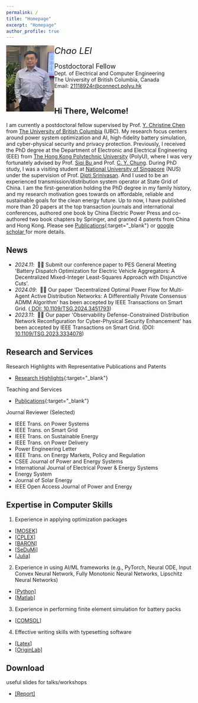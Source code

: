 ```yaml
---
permalink: /
title: "Homepage"
excerpt: "Homepage"
author_profile: true
---
```


<p>
<img src="https://raw.githubusercontent.com/honolulufishing/Homepage/main/2.png" align="left" width="130">  
<font size=5 ><em>Chao LEI</em></font>  
  <br>  
<br><font size=4 >Postdoctoral Fellow</font>
<br>Dept. of Electrical and Computer Engineering 
<br>The University of British Columbia, Canada
<br>Email: <a href="mailto:21118924r@connect.polyu.hk">21118924r@connect.polyu.hk</a>
<br><br/>
</p>

##  Hi There, Welcome!
I am currently a postdoctoral fellow supervised by Prof. <a href='https://ece.ubc.ca/y-christine-chen/' target="_blank"> Y. Christine Chen </a> from <a href='https://www.ubc.ca/' target="_blank"> The University of British Columbia</a> (UBC). My research focus centers around power system optimization and AI, high-fidelity battery simulation, and cyber-physical security and privacy protection. Previously, I received the PhD degree at the Department of Electronic and Electrical Engineering (EEE) from <a href='https://www.polyu.edu.hk/' target="_blank"> The Hong Kong Polytechnic University</a> (PolyU), where I was very fortunately advised by Prof. <a href='https://www.polyu.edu.hk/eee/people/academic-staff-and-teaching-staff/dr-bu-siqi/' target="_blank"> Siqi Bu </a> and Prof. <a href='https://www.polyu.edu.hk/eee/people/academic-staff-and-teaching-staff/prof-chung-chi-yung/' target="_blank"> C. Y. Chung</a>. During PhD study, I was a visiting student at <a href='https://nus.edu.sg/' target="_blank"> National University of Singapore</a> (NUS) under the supervision of Prof. <a href='https://www.ece.nus.edu.sg/gems/profhome.html' target="_blank"> Dipti Srinivasan</a>. And I used to be an experienced transmission/distribution system operator at State Grid of China. I am the first-generation holding the PhD degree in my family history, and my research motivation goes towards on affordable, reliable and sustainable goals for the clean energy future. Up to now, I have published more than 20 papers at the top transaction journals and international conferences, authored one book by China Electric Power Press and co-authored two book chapters by Springer, and granted 4 patents from China and Hong Kong. Please see [Publications](limitations.md){:target="_blank"} or <a href='https://scholar.google.com/citations?user=6SzQKCAAAAAJ' target="_blank"> google scholar </a> for more details. 

## News
- *2024.11*: &nbsp;🎉🎉 Submit our conference paper to PES General Meeting 'Battery Dispatch Optimization for Electric Vehicle Aggregators: A Decentralized Mixed-Integer Least-Squares Approach with Disjunctive Cuts'.
- *2024.09*: &nbsp;🎉🎉 Our paper 'Decentralized Optimal Power Flow for Multi-Agent Active Distribution Networks: A Differentially Private Consensus ADMM Algorithm' has been accepted by IEEE Transactions on Smart Grid. (<a href='https://ieeexplore.ieee.org/document/10659236' target="_blank"> DOI: 10.1109/TSG.2024.3451793</a>)
- *2023.11*: &nbsp;🎉🎉 Our paper 'Observability Defense-Constrained Distribution Network Reconfiguration for Cyber-Physical Security Enhancement' has been accepted by IEEE Transactions on Smart Grid. (DOI: <a href='https://ieeexplore.ieee.org/document/10320370' target="_blank">10.1109/TSG.2023.3334078</a>)

## Research and Services
Research Highlights with Representative Publications and Patents
- [Research Highlights](research.md){:target="_blank"}

Teaching and Services
- [Publications](limitations.md){:target="_blank"}

Journal Reviewer (Selected)
- IEEE Trans. on Power Systems
- IEEE Trans. on Smart Grid
- IEEE Trans. on Sustainable Energy
- IEEE Trans. on Power Delivery
- Power Engineering Letter
- IEEE Trans. on Energy Markets, Policy and Regulation
- CSEE Journal of Power and Energy Systems
- International Journal of Electrical Power & Energy Systems
- Energy System
- Journal of Solar Energy
- IEEE Open Access Journal of Power and Energy
  
## Expertise in Computer Skills
1. Experience in applying optimization packages
- <a href='https://www.mosek.com/' target="_blank">[MOSEK]</a>
- <a href='https://www.ibm.com/products/ilog-cplex-optimization-studio' target="_blank">[CPLEX]</a>
- <a href='https://minlp.com/baron-solver' target="_blank">[BARON]</a>
- <a href='https://yalmip.github.io/solver/sedumi/' target="_blank">[SeDuMi]</a>
- <a href='https://juliapackages.com/c/optimization' target="_blank">[Julia]</a>
2. Experience in using AI/ML frameworks (e.g., PyTorch, Neural ODE, Input Convex Neural Network, Fully Monotonic Neural Networks, Lipschitz Neural Networks)
- <a href='https://www.python.org/' target="_blank">[Python]</a>
- <a href='https://www.mathworks.com/products/matlab.html' target="_blank">[Matlab]</a>
3. Experience in performing finite element simulation for battery packs
- <a href='https://www.comsol.com/' target="_blank">[COMSOL]</a>
4. Effective writing skills with typesetting software
- <a href='https://www.overleaf.com/' target="_blank">[Latex]</a>
- <a href='https://www.originlab.com/' target="_blank">[OriginLab]</a>

## Download 
useful slides for talks/workshops
- <a href='https://github.com/honolulufishing/honolulufishing/blob/main/Report_Chao_cqu.pptx' target="_blank">[Report]</a>

